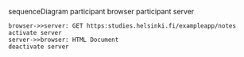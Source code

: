 sequenceDiagram
    participant browser
    participant server

    browser->>server: GET https:studies.helsinki.fi/exampleapp/notes
    activate server
    server->>browser: HTML Document
    deactivate server